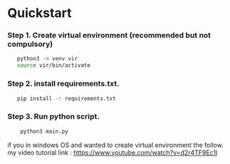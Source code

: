 # Quickstart

### Step 1. Create virtual environment (recommended but not compulsory)
```bash
   python3 -m venv vir
   source vir/bin/activate
```    



### Step 2. install requirements.txt.
```bash
   pip install -r requirements.txt
```    


### Step 3. Run python script.
```bash
    python3 main.py
```    

if you in windows OS and wanted to create virtual environment the follow. my video tutorial link : https://www.youtube.com/watch?v=d2r4TF9Ec1I

